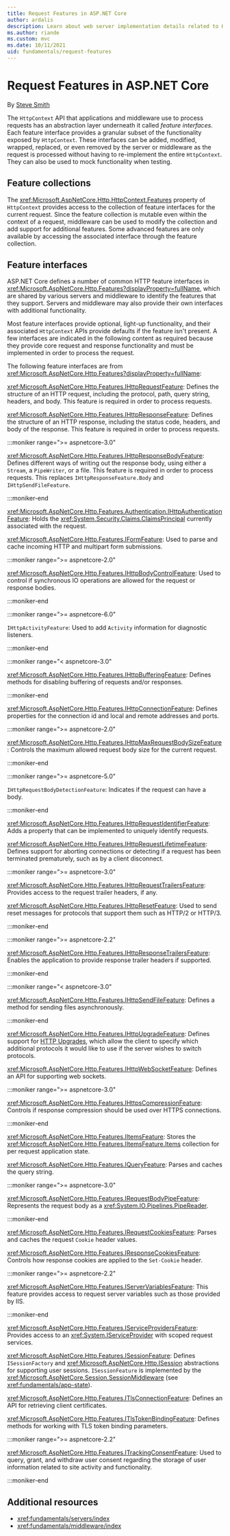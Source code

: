 ```yaml
---
title: Request Features in ASP.NET Core
author: ardalis
description: Learn about web server implementation details related to HTTP requests and responses that are defined in interfaces for ASP.NET Core.
ms.author: riande
ms.custom: mvc
ms.date: 10/11/2021
uid: fundamentals/request-features
---
```

# Request Features in ASP.NET Core

By [Steve Smith](https://ardalis.com/)

The `HttpContext` API that applications and middleware use to process requests has an abstraction layer underneath it called *feature interfaces*. Each feature interface provides a granular subset of the functionality exposed by `HttpContext`. These interfaces can be added, modified, wrapped, replaced, or even removed by the server or middleware as the request is processed without having to re-implement the entire `HttpContext`. They can also be used to mock functionality when testing.

## Feature collections

The <xref:Microsoft.AspNetCore.Http.HttpContext.Features> property of `HttpContext` provides access to the collection of feature interfaces for the current request. Since the feature collection is mutable even within the context of a request, middleware can be used to modify the collection and add support for additional features. Some advanced features are only available by accessing the associated interface through the feature collection.

## Feature interfaces

ASP.NET Core defines a number of common HTTP feature interfaces in <xref:Microsoft.AspNetCore.Http.Features?displayProperty=fullName>, which are shared by various servers and middleware to identify the features that they support. Servers and middleware may also provide their own interfaces with additional functionality.

Most feature interfaces provide optional, light-up functionality, and their associated `HttpContext` APIs provide defaults if the feature isn't present. A few interfaces are indicated in the following content as required because they provide core request and response functionality and must be implemented in order to process the request.

The following feature interfaces are from <xref:Microsoft.AspNetCore.Http.Features?displayProperty=fullName>:

<xref:Microsoft.AspNetCore.Http.Features.IHttpRequestFeature>: Defines the structure of an HTTP request, including the protocol, path, query string, headers, and body. This feature is required in order to process requests.

<xref:Microsoft.AspNetCore.Http.Features.IHttpResponseFeature>: Defines the structure of an HTTP response, including the status code, headers, and body of the response. This feature is required in order to process requests.

:::moniker range=">= aspnetcore-3.0"

<xref:Microsoft.AspNetCore.Http.Features.IHttpResponseBodyFeature>: Defines different ways of writing out the response body, using either a `Stream`, a `PipeWriter`, or a file. This feature is required in order to process requests. This replaces `IHttpResponseFeature.Body` and `IHttpSendFileFeature`.

:::moniker-end

<xref:Microsoft.AspNetCore.Http.Features.Authentication.IHttpAuthenticationFeature>: Holds the <xref:System.Security.Claims.ClaimsPrincipal> currently associated with the request.

<xref:Microsoft.AspNetCore.Http.Features.IFormFeature>: Used to parse and cache incoming HTTP and multipart form submissions.

:::moniker range=">= aspnetcore-2.0"

<xref:Microsoft.AspNetCore.Http.Features.IHttpBodyControlFeature>: Used to control if synchronous IO operations are allowed for the request or response bodies.

:::moniker-end

:::moniker range=">= aspnetcore-6.0"

`IHttpActivityFeature`: Used to add `Activity` information for diagnostic listeners.

:::moniker-end

:::moniker range="< aspnetcore-3.0"

<xref:Microsoft.AspNetCore.Http.Features.IHttpBufferingFeature>: Defines methods for disabling buffering of requests and/or responses.

:::moniker-end

<xref:Microsoft.AspNetCore.Http.Features.IHttpConnectionFeature>: Defines properties for the connection id and local and remote addresses and ports.

:::moniker range=">= aspnetcore-2.0"

<xref:Microsoft.AspNetCore.Http.Features.IHttpMaxRequestBodySizeFeature>: Controls the maximum allowed request body size for the current request.

:::moniker-end

:::moniker range=">= aspnetcore-5.0"

`IHttpRequestBodyDetectionFeature`: Indicates if the request can have a body.

:::moniker-end

<xref:Microsoft.AspNetCore.Http.Features.IHttpRequestIdentifierFeature>: Adds a property that can be implemented to uniquely identify requests.

<xref:Microsoft.AspNetCore.Http.Features.IHttpRequestLifetimeFeature>: Defines support for aborting connections or detecting if a request has been terminated prematurely, such as by a client disconnect.

:::moniker range=">= aspnetcore-3.0"

<xref:Microsoft.AspNetCore.Http.Features.IHttpRequestTrailersFeature>: Provides access to the request trailer headers, if any.

<xref:Microsoft.AspNetCore.Http.Features.IHttpResetFeature>: Used to send reset messages for protocols that support them such as HTTP/2 or HTTP/3.

:::moniker-end

:::moniker range=">= aspnetcore-2.2"

<xref:Microsoft.AspNetCore.Http.Features.IHttpResponseTrailersFeature>: Enables the application to provide response trailer headers if supported.

:::moniker-end

:::moniker range="< aspnetcore-3.0"

<xref:Microsoft.AspNetCore.Http.Features.IHttpSendFileFeature>: Defines a method for sending files asynchronously.

:::moniker-end

<xref:Microsoft.AspNetCore.Http.Features.IHttpUpgradeFeature>: Defines support for [HTTP Upgrades](https://tools.ietf.org/html/rfc2616.html#section-14.42), which allow the client to specify which additional protocols it would like to use if the server wishes to switch protocols.

<xref:Microsoft.AspNetCore.Http.Features.IHttpWebSocketFeature>: Defines an API for supporting web sockets.

:::moniker range=">= aspnetcore-3.0"

<xref:Microsoft.AspNetCore.Http.Features.IHttpsCompressionFeature>: Controls if response compression should be used over HTTPS connections.

:::moniker-end

<xref:Microsoft.AspNetCore.Http.Features.IItemsFeature>: Stores the <xref:Microsoft.AspNetCore.Http.Features.IItemsFeature.Items> collection for per request application state.

<xref:Microsoft.AspNetCore.Http.Features.IQueryFeature>: Parses and caches the query string.
   
:::moniker range=">= aspnetcore-3.0"

<xref:Microsoft.AspNetCore.Http.Features.IRequestBodyPipeFeature>: Represents the request body as a <xref:System.IO.Pipelines.PipeReader>.
 
:::moniker-end

<xref:Microsoft.AspNetCore.Http.Features.IRequestCookiesFeature>: Parses and caches the request `Cookie` header values.

<xref:Microsoft.AspNetCore.Http.Features.IResponseCookiesFeature>: Controls how response cookies are applied to the `Set-Cookie` header.

:::moniker range=">= aspnetcore-2.2"

<xref:Microsoft.AspNetCore.Http.Features.IServerVariablesFeature>: This feature provides access to request server variables such as those provided by IIS.

:::moniker-end
   
<xref:Microsoft.AspNetCore.Http.Features.IServiceProvidersFeature>: Provides access to an <xref:System.IServiceProvider> with scoped request services.

<xref:Microsoft.AspNetCore.Http.Features.ISessionFeature>: Defines `ISessionFactory` and <xref:Microsoft.AspNetCore.Http.ISession> abstractions for supporting user sessions. `ISessionFeature` is implemented by the <xref:Microsoft.AspNetCore.Session.SessionMiddleware> (see <xref:fundamentals/app-state>).

<xref:Microsoft.AspNetCore.Http.Features.ITlsConnectionFeature>: Defines an API for retrieving client certificates.

<xref:Microsoft.AspNetCore.Http.Features.ITlsTokenBindingFeature>: Defines methods for working with TLS token binding parameters.
   
:::moniker range=">= aspnetcore-2.2"
   
<xref:Microsoft.AspNetCore.Http.Features.ITrackingConsentFeature>: Used to query, grant, and withdraw user consent regarding the storage of user information related to site activity and functionality.
   
:::moniker-end

## Additional resources

* <xref:fundamentals/servers/index>
* <xref:fundamentals/middleware/index>
